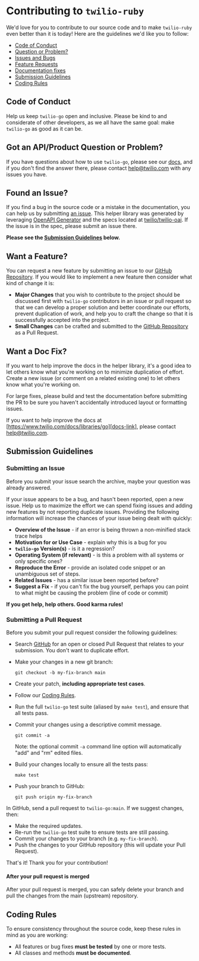 # Contributing to `twilio-ruby`

We'd love for you to contribute to our source code and to make `twilio-ruby`
even better than it is today! Here are the guidelines we'd like you to follow:

 - [Code of Conduct](#coc)
 - [Question or Problem?](#question)
 - [Issues and Bugs](#issue)
 - [Feature Requests](#feature)
 - [Documentation fixes](#docs)
 - [Submission Guidelines](#submit)
 - [Coding Rules](#rules)


## <a name="coc"></a> Code of Conduct

Help us keep `twilio-go` open and inclusive. Please be kind to and considerate
of other developers, as we all have the same goal: make `twilio-go` as good as
it can be.

## <a name="question"></a> Got an API/Product Question or Problem?

If you have questions about how to use `twilio-go`, please see our
[docs][docs-link], and if you don't find the answer there, please contact
[help@twilio.com](mailto:help@twilio.com) with any issues you have.

## <a name="issue"></a> Found an Issue?

If you find a bug in the source code or a mistake in the documentation, you can
help us by submitting [an issue][issue-link]. This helper library was generated by leveraging [OpenAPI Generator](https://openapi-generator.tech) and the specs located at [twilio/twilio-oai](https://github.com/twilio/twilio-oai/tree/main/spec). If the issue is in the spec, please submit an issue there.

**Please see the [Submission Guidelines](#submit) below.**

## <a name="feature"></a> Want a Feature?

You can request a new feature by submitting an issue to our
[GitHub Repository][github]. If you would like to implement a new feature then
consider what kind of change it is:

* **Major Changes** that you wish to contribute to the project should be
  discussed first with `twilio-go` contributors in an issue or pull request so
  that we can develop a proper solution and better coordinate our efforts,
  prevent duplication of work, and help you to craft the change so that it is
  successfully accepted into the project.
* **Small Changes** can be crafted and submitted to the
  [GitHub Repository][github] as a Pull Request.

## <a name="docs"></a> Want a Doc Fix?

If you want to help improve the docs in the helper library, it's a good idea to
let others know what you're working on to minimize duplication of effort. Create
a new issue (or comment on a related existing one) to let others know what
you're working on.

For large fixes, please build and test the documentation before submitting the
PR to be sure you haven't accidentally introduced layout or formatting issues.

If you want to help improve the docs at
[https://www.twilio.com/docs/libraries/go][docs-link], please contact
[help@twilio.com](mailto:help@twilio.com).

## <a name="submit"></a> Submission Guidelines

### Submitting an Issue
Before you submit your issue search the archive, maybe your question was already
answered.

If your issue appears to be a bug, and hasn't been reported, open a new issue.
Help us to maximize the effort we can spend fixing issues and adding new
features by not reporting duplicate issues. Providing the following information
will increase the chances of your issue being dealt with quickly:

* **Overview of the Issue** - if an error is being thrown a non-minified stack
  trace helps
* **Motivation for or Use Case** - explain why this is a bug for you
* **`twilio-go` Version(s)** - is it a regression?
* **Operating System (if relevant)** - is this a problem with all systems or
  only specific ones?
* **Reproduce the Error** - provide an isolated code snippet or an unambiguous
  set of steps.
* **Related Issues** - has a similar issue been reported before?
* **Suggest a Fix** - if you can't fix the bug yourself, perhaps you can point
  to what might be causing the problem (line of code or commit)

**If you get help, help others. Good karma rules!**

### Submitting a Pull Request
Before you submit your pull request consider the following guidelines:

* Search [GitHub][github] for an open or closed Pull Request that relates to
  your submission. You don't want to duplicate effort.
* Make your changes in a new git branch:

    ```shell
    git checkout -b my-fix-branch main
    ```

* Create your patch, **including appropriate test cases**.
* Follow our [Coding Rules](#rules).
* Run the full `twilio-go` test suite (aliased by `make test`), and ensure
  that all tests pass.
* Commit your changes using a descriptive commit message.

    ```shell
    git commit -a
    ```
  Note: the optional commit `-a` command line option will automatically "add"
  and "rm" edited files.

* Build your changes locally to ensure all the tests pass:

    ```shell
    make test
    ```

* Push your branch to GitHub:

    ```shell
    git push origin my-fix-branch
    ```

In GitHub, send a pull request to `twilio-go:main`.
If we suggest changes, then:

* Make the required updates.
* Re-run the `twilio-go` test suite to ensure tests are still passing.
* Commit your changes to your branch (e.g. `my-fix-branch`).
* Push the changes to your GitHub repository (this will update your Pull Request).

That's it! Thank you for your contribution!

#### After your pull request is merged

After your pull request is merged, you can safely delete your branch and pull
the changes from the main (upstream) repository.

## <a name="rules"></a> Coding Rules

To ensure consistency throughout the source code, keep these rules in mind as
you are working:

* All features or bug fixes **must be tested** by one or more tests.
* All classes and methods **must be documented**.


[docs-link]: https://www.twilio.com/docs/libraries/go
[issue-link]: https://github.com/twilio/twilio-go/issues/new
[github]: https://github.com/twilio/twilio-go